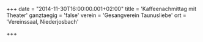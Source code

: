 +++
date = "2014-11-30T16:00:00.001+02:00"
title = 'Kaffeenachmittag mit Theater'
ganztaegig = 'false'
verein = 'Gesangverein Taunusliebe'
ort = 'Vereinssaal, Niederjosbach'

+++

      